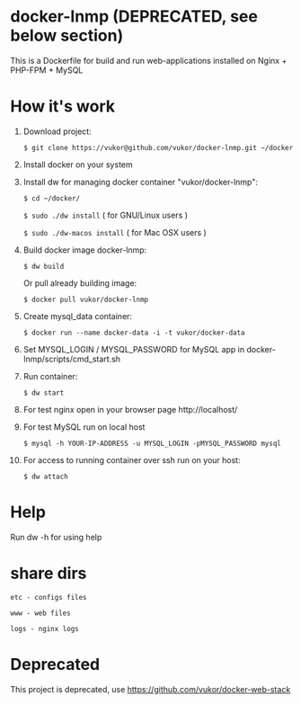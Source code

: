 docker-lnmp (DEPRECATED, see below section)
===========

This is a Dockerfile for build and run web-applications installed on Nginx + PHP-FPM + MySQL

How it's work
===========

1. Download project:

    ``$ git clone https://vukor@github.com/vukor/docker-lnmp.git ~/docker``

2. Install docker on your system

3. Install dw for managing docker container "vukor/docker-lnmp":

    ``$ cd ~/docker/``
    
    ``$ sudo ./dw install`` ( for GNU/Linux users )
    
    ``$ sudo ./dw-macos install`` ( for Mac OSX users )

4. Build docker image docker-lnmp:

    ``$ dw build``
    
   Or pull already building image:
   
    ``$ docker pull vukor/docker-lnmp``

5. Create mysql_data container:
 
    ``$ docker run --name docker-data -i -t vukor/docker-data``

6. Set MYSQL_LOGIN / MYSQL_PASSWORD for MySQL app in docker-lnmp/scripts/cmd_start.sh

7. Run container:

    ``$ dw start``

8. For test nginx open in your browser page http://localhost/

9. For test MySQL run on local host
 
    ``$ mysql -h YOUR-IP-ADDRESS -u MYSQL_LOGIN -pMYSQL_PASSWORD mysql``

10. For access to running container over ssh run on your host:

    ``$ dw attach``

Help
===========

Run dw -h for using help


share dirs
===========

``etc - configs files``

``www - web files``

``logs - nginx logs``


Deprecated
===========
This project is deprecated, use https://github.com/vukor/docker-web-stack
